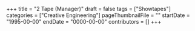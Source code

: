 +++
title = "2 Tape (Manager)"
draft = false
tags = ["Showtapes"]
categories = ["Creative Engineering"]
pageThumbnailFile = ""
startDate = "1995-00-00"
endDate = "0000-00-00"
contributors = []
+++
